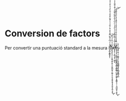 # Conversion de factors

Per convertir una puntuació standard a la mesura F̸̡̛̪͈̝͇̬̭̙͂̓͐̈́͆͐̑̃̏̿̐̔̂̍̑̀̍͋̉̍̔̒͊̏̀̄͒̋͗͋̏̓̾̑̀͋̈͐̊̚̚͘̕͘͝͝ͅa̶̧̢̡̢̧̠̗̣̫̝̰͉͚͕̭͎͕͖͕̺̫̱̹̯͖̠͓̤̙̱͔̯̭̩̭̟͓͓͍̱̹̟̼̠͙̬̓̅̈́̓͋̈́͛̏͆͘̕͜͝ͅç̵̨̛̛̛̛͓̦͕̪̹̘̟̹̼̼̞̒̅͋̀̅̒̉̿̑̅̀̀́̈́͛̋̓̒̀̈̇̏͛͐͂͐̋͂̏́͌̃̒͗͊̉̑͌̔̒̓̚̕͠ͅt̶̢̡̨̡̛̹͎̻̼̤̱̣̲͚̥͇͕̘͇̟̱̻͚͇̦̺̮̯̙̫͚̙͙̥͇̱͕̠̜̣̘̺̲̰̦̥̞̮̙́́̒̿̊̽̐̒͐̃͐̋́̈́́̀̽̎̓̉̎̋̽̓̽̀̂̈́̌͂̌͂̕͘͜͝͝ͅş̷̢̼͉̩͔͕͇͓̜̙̟̬̹͇̪̳͓̭̟͓̲̲̫̥̳̰̖̲̤̇̍̽̀ 